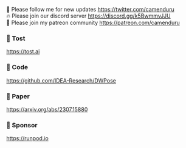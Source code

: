 🐣 Please follow me for new updates https://twitter.com/camenduru <br />
🔥 Please join our discord server https://discord.gg/k5BwmmvJJU <br />
🥳 Please join my patreon community https://patreon.com/camenduru <br />

###  🥪 Tost
https://tost.ai

### 🧬 Code
https://github.com/IDEA-Research/DWPose

### 📄 Paper
https://arxiv.org/abs/2307.15880

### 🏢 Sponsor
https://runpod.io